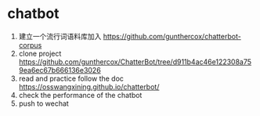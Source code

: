 # chatbot
1. 建立一个流行词语料库加入 https://github.com/gunthercox/chatterbot-corpus
2. clone project https://github.com/gunthercox/ChatterBot/tree/d911b4ac46e122308a759ea6ec67b666136e3026
3. read and practice follow the doc https://osswangxining.github.io/chatterbot/
4. check the performance of the chatbot
5. push to wechat
